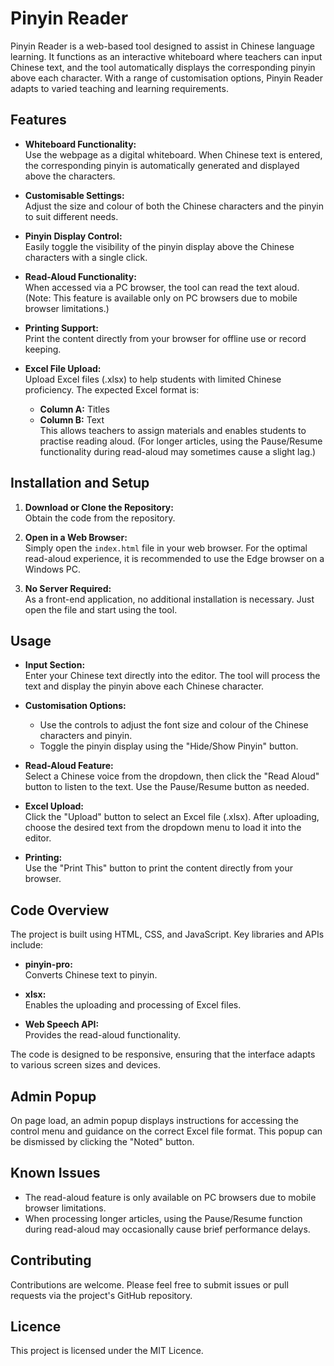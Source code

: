 # Pinyin Reader

Pinyin Reader is a web-based tool designed to assist in Chinese language learning. It functions as an interactive whiteboard where teachers can input Chinese text, and the tool automatically displays the corresponding pinyin above each character. With a range of customisation options, Pinyin Reader adapts to varied teaching and learning requirements.

## Features

- **Whiteboard Functionality:**  
  Use the webpage as a digital whiteboard. When Chinese text is entered, the corresponding pinyin is automatically generated and displayed above the characters.

- **Customisable Settings:**  
  Adjust the size and colour of both the Chinese characters and the pinyin to suit different needs.

- **Pinyin Display Control:**  
  Easily toggle the visibility of the pinyin display above the Chinese characters with a single click.

- **Read-Aloud Functionality:**  
  When accessed via a PC browser, the tool can read the text aloud. (Note: This feature is available only on PC browsers due to mobile browser limitations.)

- **Printing Support:**  
  Print the content directly from your browser for offline use or record keeping.

- **Excel File Upload:**  
  Upload Excel files (.xlsx) to help students with limited Chinese proficiency. The expected Excel format is:  
  - **Column A:** Titles  
  - **Column B:** Text  
  This allows teachers to assign materials and enables students to practise reading aloud. (For longer articles, using the Pause/Resume functionality during read-aloud may sometimes cause a slight lag.)

## Installation and Setup

1. **Download or Clone the Repository:**  
   Obtain the code from the repository.

2. **Open in a Web Browser:**  
   Simply open the `index.html` file in your web browser. For the optimal read-aloud experience, it is recommended to use the Edge browser on a Windows PC.

3. **No Server Required:**  
   As a front-end application, no additional installation is necessary. Just open the file and start using the tool.

## Usage

- **Input Section:**  
  Enter your Chinese text directly into the editor. The tool will process the text and display the pinyin above each Chinese character.

- **Customisation Options:**  
  - Use the controls to adjust the font size and colour of the Chinese characters and pinyin.
  - Toggle the pinyin display using the "Hide/Show Pinyin" button.

- **Read-Aloud Feature:**  
  Select a Chinese voice from the dropdown, then click the "Read Aloud" button to listen to the text. Use the Pause/Resume button as needed.

- **Excel Upload:**  
  Click the "Upload" button to select an Excel file (.xlsx). After uploading, choose the desired text from the dropdown menu to load it into the editor.

- **Printing:**  
  Use the "Print This" button to print the content directly from your browser.

## Code Overview

The project is built using HTML, CSS, and JavaScript. Key libraries and APIs include:

- **pinyin-pro:**  
  Converts Chinese text to pinyin.
  
- **xlsx:**  
  Enables the uploading and processing of Excel files.

- **Web Speech API:**  
  Provides the read-aloud functionality.

The code is designed to be responsive, ensuring that the interface adapts to various screen sizes and devices.

## Admin Popup

On page load, an admin popup displays instructions for accessing the control menu and guidance on the correct Excel file format. This popup can be dismissed by clicking the "Noted" button.

## Known Issues

- The read-aloud feature is only available on PC browsers due to mobile browser limitations.
- When processing longer articles, using the Pause/Resume function during read-aloud may occasionally cause brief performance delays.

## Contributing

Contributions are welcome. Please feel free to submit issues or pull requests via the project's GitHub repository.

## Licence

This project is licensed under the MIT Licence.

